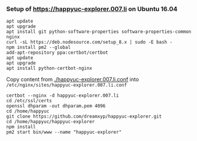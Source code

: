 ### Setup of https://happyuc-explorer.007.li on Ubuntu 16.04

    apt update
    apt upgrade
    apt install git python-software-properties software-properties-common nginx
    curl -sL https://deb.nodesource.com/setup_8.x | sudo -E bash -
    npm install pm2 --global
    add-apt-repository ppa:certbot/certbot
    apt update
    apt upgrade
    apt install python-certbot-nginx
    
Copy content from [./happyuc-explorer.007.li.conf](./happyuc-explorer.007.li.conf) into `/etc/nginx/sites/happyuc-explorer.007.li.conf`

    certbot --nginx -d happyuc-explorer.007.li
    cd /etc/ssl/certs
    openssl dhparam -out dhparam.pem 4096
    cd /home/happyuc
    git clone https://github.com/dreamxyp/happyuc-explorer.git
    cd /home/happyuc/happyuc-explorer
    npm install
    pm2 start bin/www --name "happyuc-explorer"
